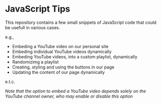 
# JavaScript Tips

This repository contains a few small snippets of JavaScript code that could be usefull in various cases.

e.g.,

* Embeding a YouTube video on our personal site
* Embeding individual YouTube videos dynamically
* Embeding YouTube videos, into a custom playlist, dynamically
* Randomizimg a playlist
* Creating, styling and using the buttons in our page
* Updating the content of our page dynamically

e.t.c.

*Note that the option to embed a YouTube video depends solely on the YouTube channel owner, who may enable or disable this option*
